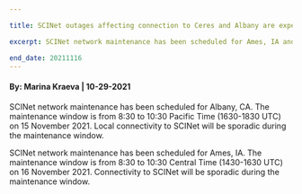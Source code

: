 ```yaml
---

title: SCINet outages affecting connection to Ceres and Albany are expected on November 15-16, 2021.

excerpt: SCINet network maintenance has been scheduled for Ames, IA and Albany, CA on November 15-16, 2021.

end_date: 20211116
---
```

#### By: Marina Kraeva  |  10-29-2021 

SCINet network maintenance has been scheduled for Albany, CA. The maintenance window is from 8:30 to 10:30 Pacific Time (1630-1830 UTC) on 15 November 2021. Local connectivity to SCINet will be sporadic during the maintenance window.

SCINet network maintenance has been scheduled for Ames, IA. The maintenance window is from 8:30 to 10:30 Central Time (1430-1630 UTC) on 16 November 2021. Connectivity to SCINet will be sporadic during the maintenance window.
